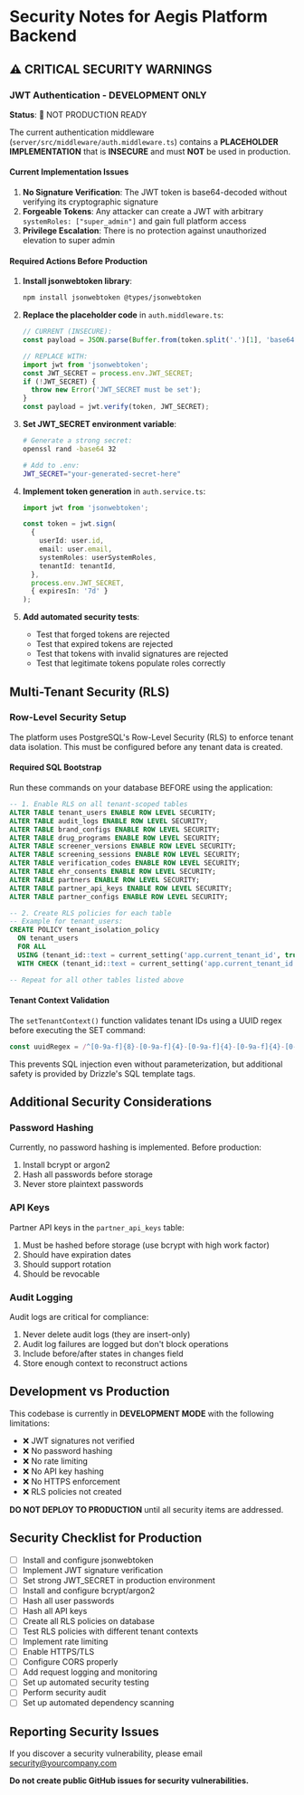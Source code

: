 # Security Notes for Aegis Platform Backend

## ⚠️ CRITICAL SECURITY WARNINGS

### JWT Authentication - DEVELOPMENT ONLY

**Status**: 🔴 NOT PRODUCTION READY

The current authentication middleware (`server/src/middleware/auth.middleware.ts`) contains a **PLACEHOLDER IMPLEMENTATION** that is **INSECURE** and must **NOT** be used in production.

#### Current Implementation Issues

1. **No Signature Verification**: The JWT token is base64-decoded without verifying its cryptographic signature
2. **Forgeable Tokens**: Any attacker can create a JWT with arbitrary `systemRoles: ["super_admin"]` and gain full platform access
3. **Privilege Escalation**: There is no protection against unauthorized elevation to super admin

#### Required Actions Before Production

1. **Install jsonwebtoken library**:
   ```bash
   npm install jsonwebtoken @types/jsonwebtoken
   ```

2. **Replace the placeholder code** in `auth.middleware.ts`:
   ```typescript
   // CURRENT (INSECURE):
   const payload = JSON.parse(Buffer.from(token.split('.')[1], 'base64').toString());

   // REPLACE WITH:
   import jwt from 'jsonwebtoken';
   const JWT_SECRET = process.env.JWT_SECRET;
   if (!JWT_SECRET) {
     throw new Error('JWT_SECRET must be set');
   }
   const payload = jwt.verify(token, JWT_SECRET);
   ```

3. **Set JWT_SECRET environment variable**:
   ```bash
   # Generate a strong secret:
   openssl rand -base64 32

   # Add to .env:
   JWT_SECRET="your-generated-secret-here"
   ```

4. **Implement token generation** in `auth.service.ts`:
   ```typescript
   import jwt from 'jsonwebtoken';
   
   const token = jwt.sign(
     {
       userId: user.id,
       email: user.email,
       systemRoles: userSystemRoles,
       tenantId: tenantId,
     },
     process.env.JWT_SECRET,
     { expiresIn: '7d' }
   );
   ```

5. **Add automated security tests**:
   - Test that forged tokens are rejected
   - Test that expired tokens are rejected
   - Test that tokens with invalid signatures are rejected
   - Test that legitimate tokens populate roles correctly

## Multi-Tenant Security (RLS)

### Row-Level Security Setup

The platform uses PostgreSQL's Row-Level Security (RLS) to enforce tenant data isolation. This must be configured before any tenant data is created.

#### Required SQL Bootstrap

Run these commands on your database BEFORE using the application:

```sql
-- 1. Enable RLS on all tenant-scoped tables
ALTER TABLE tenant_users ENABLE ROW LEVEL SECURITY;
ALTER TABLE audit_logs ENABLE ROW LEVEL SECURITY;
ALTER TABLE brand_configs ENABLE ROW LEVEL SECURITY;
ALTER TABLE drug_programs ENABLE ROW LEVEL SECURITY;
ALTER TABLE screener_versions ENABLE ROW LEVEL SECURITY;
ALTER TABLE screening_sessions ENABLE ROW LEVEL SECURITY;
ALTER TABLE verification_codes ENABLE ROW LEVEL SECURITY;
ALTER TABLE ehr_consents ENABLE ROW LEVEL SECURITY;
ALTER TABLE partners ENABLE ROW LEVEL SECURITY;
ALTER TABLE partner_api_keys ENABLE ROW LEVEL SECURITY;
ALTER TABLE partner_configs ENABLE ROW LEVEL SECURITY;

-- 2. Create RLS policies for each table
-- Example for tenant_users:
CREATE POLICY tenant_isolation_policy
  ON tenant_users
  FOR ALL
  USING (tenant_id::text = current_setting('app.current_tenant_id', true))
  WITH CHECK (tenant_id::text = current_setting('app.current_tenant_id', true));

-- Repeat for all other tables listed above
```

#### Tenant Context Validation

The `setTenantContext()` function validates tenant IDs using a UUID regex before executing the SET command:

```typescript
const uuidRegex = /^[0-9a-f]{8}-[0-9a-f]{4}-[0-9a-f]{4}-[0-9a-f]{4}-[0-9a-f]{12}$/i;
```

This prevents SQL injection even without parameterization, but additional safety is provided by Drizzle's SQL template tags.

## Additional Security Considerations

### Password Hashing

Currently, no password hashing is implemented. Before production:

1. Install bcrypt or argon2
2. Hash all passwords before storage
3. Never store plaintext passwords

### API Keys

Partner API keys in the `partner_api_keys` table:

1. Must be hashed before storage (use bcrypt with high work factor)
2. Should have expiration dates
3. Should support rotation
4. Should be revocable

### Audit Logging

Audit logs are critical for compliance:

1. Never delete audit logs (they are insert-only)
2. Audit log failures are logged but don't block operations
3. Include before/after states in changes field
4. Store enough context to reconstruct actions

## Development vs Production

This codebase is currently in **DEVELOPMENT MODE** with the following limitations:

- ❌ JWT signatures not verified
- ❌ No password hashing
- ❌ No rate limiting
- ❌ No API key hashing
- ❌ No HTTPS enforcement
- ❌ RLS policies not created

**DO NOT DEPLOY TO PRODUCTION** until all security items are addressed.

## Security Checklist for Production

- [ ] Install and configure jsonwebtoken
- [ ] Implement JWT signature verification
- [ ] Set strong JWT_SECRET in production environment
- [ ] Install and configure bcrypt/argon2
- [ ] Hash all user passwords
- [ ] Hash all API keys
- [ ] Create all RLS policies on database
- [ ] Test RLS policies with different tenant contexts
- [ ] Implement rate limiting
- [ ] Enable HTTPS/TLS
- [ ] Configure CORS properly
- [ ] Add request logging and monitoring
- [ ] Set up automated security testing
- [ ] Perform security audit
- [ ] Set up automated dependency scanning

## Reporting Security Issues

If you discover a security vulnerability, please email security@yourcompany.com

**Do not create public GitHub issues for security vulnerabilities.**
